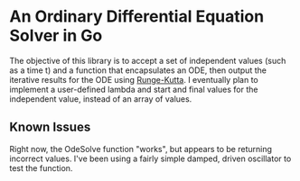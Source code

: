 An Ordinary Differential Equation Solver in Go
===================

The objective of this library is to accept a set of independent values (such as a time t) and a function that encapsulates an ODE, then output the iterative results for the ODE using [Runge-Kutta](http://en.wikipedia.org/wiki/Runge%E2%80%93Kutta_methods). I eventually plan to implement a user-defined lambda and start and final values for the independent value, instead of an array of values.

Known Issues
------------

Right now, the OdeSolve function "works", but appears to be returning incorrect values. I've been using a fairly simple damped, driven oscillator to test the function.
